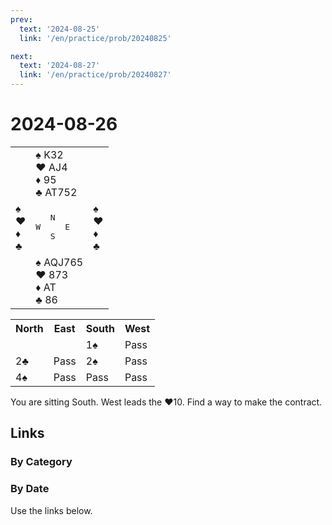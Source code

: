 ```yaml
---
prev:
  text: '2024-08-25'
  link: '/en/practice/prob/20240825'

next:
  text: '2024-08-27'
  link: '/en/practice/prob/20240827'
---
```


# 2024-08-26

<table class="deal">
	<tr>
		<td></td>
		<td>♠ K32<br>♥ AJ4<br>♦ 95<br>♣ AT752</td>
		<td></td>
	</tr>
	<tr>
		<td>♠ <br>♥ <br>♦ <br>♣ </td>
		<td><pre>   N<br>W     E<br>   S</pre></td>
		<td>♠ <br>♥ <br>♦ <br>♣ </td>
	</tr>
	<tr>
		<td></td>
		<td>♠ AQJ765<br>♥ 873<br>♦ AT<br>♣ 86</td>
		<td></td>
	</tr>
</table>

<table class="auction">
	<tr>
		<th>North</th>
		<th>East</th>
		<th>South</th>
		<th>West</th>
	</tr>
	<tr>
		<td></td>
		<td></td>
		<td>1♠</td>
		<td>Pass</td>
	</tr>
	<tr>
		<td>2♣</td>
		<td>Pass</td>
		<td>2♠</td>
		<td>Pass</td>
	</tr>
	<tr>
		<td>4♠</td>
		<td>Pass</td>
		<td>Pass</td>
		<td>Pass</td>
	</tr>
</table>

You are sitting South. West leads the ♥10. Find a way to make the contract.

## Links

[<Badge type="tip" text="Check Solution"/>](/en/learning/prob/20240826)

### By Category

[<Badge type="tip" text="<--"/>](/en/practice/prob/20240824)
[<Badge type="tip" text="Calendar"/>](/en/practice/calendar/202408)
[<Badge type="info" text="-->"/>](/en/practice/prob/20240826#links)

### By Date

Use the links below.